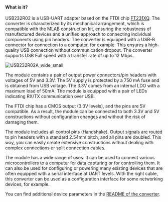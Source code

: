 #### What is it?

USB232R02 is a USB-UART adapter based on the FTDI chip [FT231XQ](https://ftdichip.com/products/ft231xq/).
The converter is characterized by its mechanical arrangement, which is compatible with the MLAB construction kit,
ensuring the robustness of manufactured devices and a unified approach to connecting individual components
using pin headers. The converter is equipped with a USB-B connector for connection to a computer, for example.
This ensures a high-quality USB connection without communication dropout. The converter supports
USB Full speed with a transfer rate of up to 12 Mbps.

![USB232R02A_wide_small](https://user-images.githubusercontent.com/5196729/236865492-09f37ae5-6997-42ab-aa2f-36fa9e03e0bd.jpg)

The module contains a pair of output power connectors/pin headers with voltages of 5V and 3.3V.
The 5V supply is protected by a 750 mA fuse and is obtained from USB voltage. The 3.3V comes from an internal 
LDO with a maximum load of 50mA. The module is equipped with a pair of LEDs indicating RX/TX communication over USB.

The FTDI chip has a CMOS output (3.3V levels), and the pins are 5V compatible.
As a result, the module can be connected to both 3.3V and 5V constructions without configuration
changes and without the risk of damaging them.

The module includes all control pins (Handshake). Output signals are routed to pin headers with a standard 2.54mm pitch, and all pins are doubled. This way, you can easily create extensive constructions without dealing with complex connections or split connection cables.

The module has a wide range of uses. It can be used to connect various microcontrollers
to a computer for data capturing or for controlling them. It can also be used for configuring
or powering many existing devices that are often equipped with a serial interface at UART levels.
With the right cable, this converter can be used as a configuration interface for some networking devices,
for example.

You can find additional device parameters in the [README of the converter](https://github.com/mlab-modules/USB232R02#readme).
